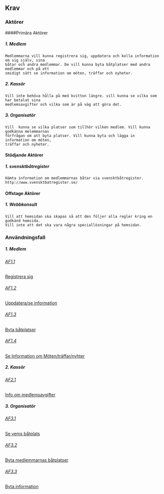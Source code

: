 ## Krav
### Aktörer
####Primära Aktörer
##### 1. Medlem
    Medlemmarna vill kunna registrera sig, uppdatera och kolla information om sig själv, sina 
    båtar och andra medlemmar. De vill kunna byta båtplatser med andra medlemmar och på ett 
    smidigt sätt se information om möten, träffar och nyheter.
##### 2. Kassör
    Vill inte behöva hålla på med kvitton längre. vill kunna se vilka som har betalat sina 
    medlemsavgifter och vilka som är på väg att göra det.
##### 3. Organisatör
    Vill  kunna se vilka platser som tillhör vilken medlem. Vill kunna godkänna melemmarnas
    förfrågan om att byta platser. Vill kunna byta och lägga in information om möten,
    träffar och nyheter.
#### Stödjande Aktörer
##### 1. svensktbåtregister
    Hämta information om medlemmarnas båtar via svensktbåtregister. 
    http://www.svensktbatregister.se/
#### Offstage Aktörer
##### 1. Webbkonsult
    Vill att hemsidan ska skapas så att den följer alla regler kring en godkänd hemsida.
    Vill inte att det ska vara några speciallösningar på hemsidan. 
### Användningsfall
##### 1. Medlem
###### <a href="Use_case/AF1.1_Registrera_sig.md">AF1.1</a> 
<a href="Use_case/AF1.1_Registrera_sig.md">Registrera sig</a>
###### <a href="Use_case/AF1.2_Uppdatera-se_Information.md">AF1.2</a> 
<a href="Use_case/AF1.2_Uppdatera-se_Information.md">Uppdatera/se information</a>
###### <a href="Use_case/AF1.3_Byta_Batplatser.md">AF1.3</a> 
<a href="Use_case/AF1.3_Byta_Batplatser.md">Byta båtplatser</a>
###### <a href="Use_case/AF1.4_Se_information_om.md">AF1.4</a> 
<a href="Use_case/AF1.4_Se_information_om.md">Se Information om Möten/träffar/nyhter</a>
##### 2. Kassör
###### <a href="Use_case/AF2.1_Info_om_medlemsavgifter.md">AF2.1</a> 
<a href="Use_case/AF2.1_Info_om_medlemsavgifter.md">Info om medlemsavgifter</a>
##### 3. Organisatör
###### <a href="Use_case/AF3.1_Se_vems_batplats.md">AF3.1</a> 
<a href="Use_case/AF3.1_Se_vems_batplats.md">Se vems båtplats</a>
###### <a href="Use_case/AF3.2_Byta_medl_batplatser.md">AF3.2</a> 
<a href="Use_case/AF3.2_Byta_medl_batplatser.md">Byta medlemmarnas båtplatser</a>
###### <a href="Use_case/AF3.3_Byta_information.md">AF3.3</a> 
<a href="Use_case/AF3.3_Byta_information.md">Byta information</a>